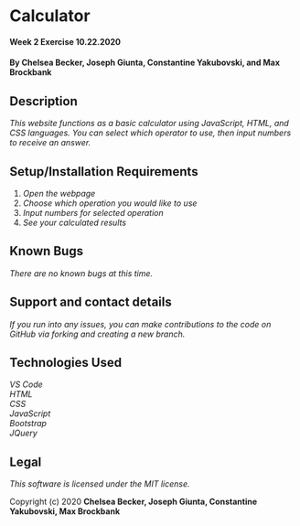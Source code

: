 # Calculator

#### Week 2 Exercise 10.22.2020

#### **By Chelsea Becker, Joseph Giunta, Constantine Yakubovski, and Max Brockbank**

## Description

_This website functions as a basic calculator using JavaScript, HTML, and CSS languages. You can select which operator to use, then input numbers to receive an answer._

## Setup/Installation Requirements

1. _Open the webpage_
2. _Choose which operation you would like to use_
3. _Input numbers for selected operation_
4. _See your calculated results_

## Known Bugs

_There are no known bugs at this time._

## Support and contact details

_If you run into any issues, you can make contributions to the code on GitHub via forking and creating a new branch._

## Technologies Used

_VS Code_ <br />
_HTML_ <br />
_CSS_ <br />
_JavaScript_ <br />
_Bootstrap_ <br />
_JQuery_

## Legal

*This software is licensed under the MIT license.*

Copyright (c) 2020 **Chelsea Becker, Joseph Giunta, Constantine Yakubovski, Max Brockbank**